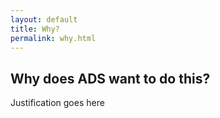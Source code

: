 ```yaml
---
layout: default
title: Why?
permalink: why.html
---
```


## Why does ADS want to do this?

Justification goes here
	
	